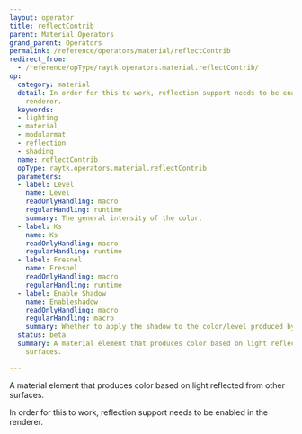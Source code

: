 ```yaml
---
layout: operator
title: reflectContrib
parent: Material Operators
grand_parent: Operators
permalink: /reference/operators/material/reflectContrib
redirect_from:
  - /reference/opType/raytk.operators.material.reflectContrib/
op:
  category: material
  detail: In order for this to work, reflection support needs to be enabled in the
    renderer.
  keywords:
  - lighting
  - material
  - modularmat
  - reflection
  - shading
  name: reflectContrib
  opType: raytk.operators.material.reflectContrib
  parameters:
  - label: Level
    name: Level
    readOnlyHandling: macro
    regularHandling: runtime
    summary: The general intensity of the color.
  - label: Ks
    name: Ks
    readOnlyHandling: macro
    regularHandling: runtime
  - label: Fresnel
    name: Fresnel
    readOnlyHandling: macro
    regularHandling: runtime
  - label: Enable Shadow
    name: Enableshadow
    readOnlyHandling: macro
    regularHandling: macro
    summary: Whether to apply the shadow to the color/level produced by this element.
  status: beta
  summary: A material element that produces color based on light reflected from other
    surfaces.

---
```



A material element that produces color based on light reflected from other surfaces.

In order for this to work, reflection support needs to be enabled in the renderer.